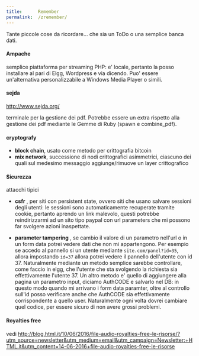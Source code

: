 ```yaml
---
title:      Remember
permalink:  /zremember/
---
```


Tante piccole cose da ricordare... che sia un ToDo o una semplice banca dati.


#### Ampache

semplice piattaforma per streaming PHP: e' locale, pertanto la posso installare al pari di Elgg, Wordpress e via dicendo.
Puo' essere un'alternativa personalizzabile a Windows Media Player o simili.


#### sejda

http://www.sejda.org/

terminale per la gestione dei pdf. Potrebbe essere un extra rispetto alla gestione dei pdf mediante le Gemme di Ruby (spawn e combine_pdf).


#### cryptografy

* **block chain**, usato come metodo per crittografia bitcoin
* **mix network**, successione di nodi crittografici asimmetrici, ciascuno dei quali sul medesimo messaggio aggiunge/rimuove un layer crittografico

#### Sicurezza

attacchi tipici

* **csfr** , per siti con persistent state, ovvero siti che usano salvare sessioni degli utenti: le sessioni sono automaticamente recuperate tramite cookie, pertanto aprendo un link malevolo, questi potrebbe reindirizzarmi ad un sito tipo paypal con url parameters che mi possono far svolgere azioni inaspettate.

* **parameter tampering** , se cambio il valore di un parametro nell'url o in un form data potrei vedere dati che non mi appartengono. Per esempio se accedo al pannello si un utente mediante `site.com/panel?id=35`, allora impostando `id=37` allora potrei vedere il pannello dell'utente con id 37. Naturalmente mediante un metodo semplice sarebbe controllare, come faccio in elgg, che l'utente che sta svolgendo la richiesta sia effettivamente l'utente 37. Un altro metodo e' quello di aggiungere alla pagina un parametro input, diciamo AuthCODE e salvarlo nel DB: in questo modo quando mi arrivano i form data paramter, oltre al controllo sull'id posso verificare anche che AuthCODE sia effettivamente corrispondente a quello user. Naturalmente ogni volta dovrei cambiare quel codice, per essere sicuro di non avere grossi problemi.


#### Royalties free

vedi http://blog.html.it/10/06/2016/file-audio-royalties-free-le-risorse/?utm_source=newsletter&utm_medium=email&utm_campaign=Newsletter:+HTML.it&utm_content=14-06-2016+file-audio-royalties-free-le-risorse
